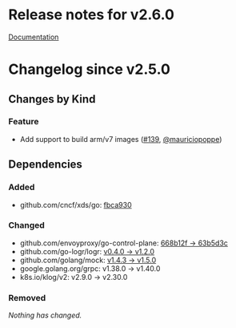 # Release notes for v2.6.0

[Documentation](https://kubernetes-csi.github.io/docs/)

# Changelog since v2.5.0

## Changes by Kind

### Feature

- Add support to build arm/v7 images ([#139](https://github.com/kubernetes-csi/livenessprobe/pull/139), [@mauriciopoppe](https://github.com/mauriciopoppe))

## Dependencies

### Added
- github.com/cncf/xds/go: [fbca930](https://github.com/cncf/xds/go/tree/fbca930)

### Changed
- github.com/envoyproxy/go-control-plane: [668b12f → 63b5d3c](https://github.com/envoyproxy/go-control-plane/compare/668b12f...63b5d3c)
- github.com/go-logr/logr: [v0.4.0 → v1.2.0](https://github.com/go-logr/logr/compare/v0.4.0...v1.2.0)
- github.com/golang/mock: [v1.4.3 → v1.5.0](https://github.com/golang/mock/compare/v1.4.3...v1.5.0)
- google.golang.org/grpc: v1.38.0 → v1.40.0
- k8s.io/klog/v2: v2.9.0 → v2.30.0

### Removed
_Nothing has changed._
